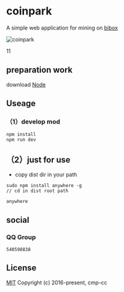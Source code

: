 # coinpark

A simple web application for mining on [bibox](https://bibox.com/)

![coinpark](https://github.com/jianxinss/coinpark/blob/master/snap.jpg?raw=true "coinpark,Social Coding")

11
## preparation work
download [Node](https://nodejs.org/zh-cn/)

## Useage

### （1）develop mod
```
npm install
npm run dev

```

## （2）just for use
* copy dist dir in your path
```
sudo npm install anywhere -g
// cd in dist root path

anywhere

```
## social

### QQ Group
```
540598838
```


## License
[MIT](http://opensource.org/licenses/MIT)
Copyright (c) 2016-present, cmp-cc
